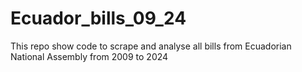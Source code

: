 # Ecuador_bills_09_24
This repo show code to scrape and analyse all bills from Ecuadorian National Assembly from 2009 to 2024
